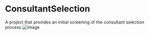 # ConsultantSelection
A project that provides an initial screening of the consultant selection process
![image](https://github.com/user-attachments/assets/e2879618-305a-40e4-93f5-b959635baed2)

